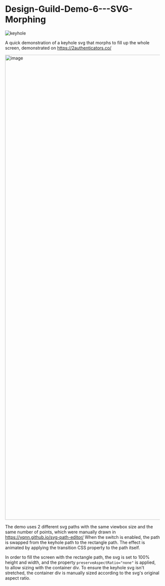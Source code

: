# Design-Guild-Demo-6---SVG-Morphing

![keyhole](https://github.com/SimonLTheodo/Design-Guild-Demo-6---SVG-Morphing/assets/113339746/3326f6d2-bd7f-4780-a4a6-903cb0bfa043)

A quick demonstration of a keyhole svg that morphs to fill up the whole screen, demonstrated on https://2authenticators.co/

<img width="1512" alt="image" src="https://github.com/SimonLTheodo/Design-Guild-Demo-6---SVG-Morphing/assets/113339746/97b9bf79-0bbe-4c9b-a806-792fe9ecbaef">


The demo uses 2 different svg paths with the same viewbox size and the same number of points, which were manually drawn in https://yqnn.github.io/svg-path-editor/ 
When the switch is enabled, the path is swapped from the keyhole path to the rectangle path. The effect is animated by applying the transition CSS property to the path itself.

In order to fill the screen with the rectangle path, the svg is set to 100% height and width, and the property `preserveAspectRatio="none"` is applied, to allow sizing with the container div. 
To ensure the keyhole svg isn't stretched, the container div is manually sized according to the svg's original aspect ratio.
